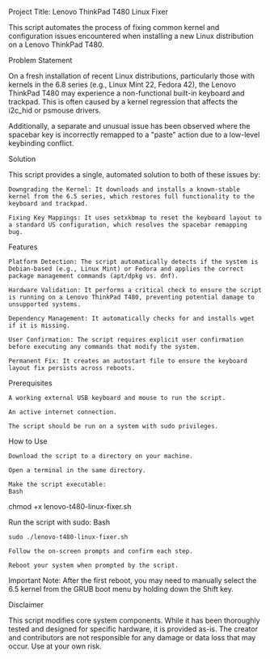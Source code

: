 Project Title: Lenovo ThinkPad T480 Linux Fixer

This script automates the process of fixing common kernel and configuration issues encountered when installing a new Linux distribution on a Lenovo ThinkPad T480.

Problem Statement

On a fresh installation of recent Linux distributions, particularly those with kernels in the 6.8 series (e.g., Linux Mint 22, Fedora 42), the Lenovo ThinkPad T480 may experience a non-functional built-in keyboard and trackpad. This is often caused by a kernel regression that affects the i2c_hid or psmouse drivers.

Additionally, a separate and unusual issue has been observed where the spacebar key is incorrectly remapped to a "paste" action due to a low-level keybinding conflict.

Solution

This script provides a single, automated solution to both of these issues by:

    Downgrading the Kernel: It downloads and installs a known-stable kernel from the 6.5 series, which restores full functionality to the keyboard and trackpad.

    Fixing Key Mappings: It uses setxkbmap to reset the keyboard layout to a standard US configuration, which resolves the spacebar remapping bug.

Features

    Platform Detection: The script automatically detects if the system is Debian-based (e.g., Linux Mint) or Fedora and applies the correct package management commands (apt/dpkg vs. dnf).

    Hardware Validation: It performs a critical check to ensure the script is running on a Lenovo ThinkPad T480, preventing potential damage to unsupported systems.

    Dependency Management: It automatically checks for and installs wget if it is missing.

    User Confirmation: The script requires explicit user confirmation before executing any commands that modify the system.

    Permanent Fix: It creates an autostart file to ensure the keyboard layout fix persists across reboots.

Prerequisites

    A working external USB keyboard and mouse to run the script.

    An active internet connection.

    The script should be run on a system with sudo privileges.

How to Use

    Download the script to a directory on your machine.

    Open a terminal in the same directory.

    Make the script executable:
    Bash

chmod +x lenovo-t480-linux-fixer.sh

Run the script with sudo:
Bash

    sudo ./lenovo-t480-linux-fixer.sh

    Follow the on-screen prompts and confirm each step.

    Reboot your system when prompted by the script.

Important Note: After the first reboot, you may need to manually select the 6.5 kernel from the GRUB boot menu by holding down the Shift key.

Disclaimer

This script modifies core system components. While it has been thoroughly tested and designed for specific hardware, it is provided as-is. The creator and contributors are not responsible for any damage or data loss that may occur. Use at your own risk.
